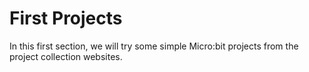 # First Projects

In this first section, we will try some simple Micro:bit projects from the
project collection websites. 


